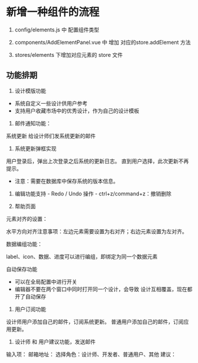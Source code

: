 # 新增一种组件的流程

1. config/elements.js 中 配置组件类型

1. components/AddElementPanel.vue 中 增加 对应的store.addElement 方法

1. stores/elements 下增加对应元素的 store 文件

## 功能排期

1. 设计模版功能

- 系统自定义一些设计供用户参考
- 支持用户收藏市场中的优秀设计，作为自己的设计模板

1. 邮件通知功能：

系统更新 给设计师们发系统更新的邮件

1. 系统更新弹框实现

用户登录后，弹出上次登录之后系统的更新日志。
直到用户选择，此次更新不再提示。

- 注意：需要在数据库中保存系统的版本信息。

1. 编辑功能支持 - Redo / Undo 操作 - ctrl+z/command+z：撤销删除

1. 帮助页面

元素对齐的设置：

水平方向对齐注意事项：左边元素需要设置为右对齐；右边元素设置为左对齐。

数据编组功能：

label、icon、数据、进度可以进行编组，即绑定为同一个数据元素

自动保存功能

- 可以在全局配置中进行开关
- 编辑器不要在两个窗口中同时打开同一个设计，会导致 设计互相覆盖，现在都开了自动保存


1. 用户订阅功能

设计师用户添加自己的邮件，订阅系统更新。
普通用户添加自己的邮件，订阅应用更新。

1. 设计师 和 用户建议功能，发送邮件

输入项：
邮箱地址：
选择角色：设计师、开发者、普通用户、其他
建议：
